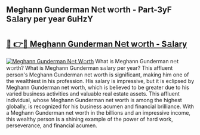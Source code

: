 ## Meghann Gunderman N𝚎t w𝚘rth - Part-3yF S𝚊lary per year 6uHzY

# <h2><a href="http://gc04by.nevu.top/?p=Meghann+Gunderman">🔗 👉🔴 Meghann Gunderman N𝚎t w𝚘rth - S𝚊lary</a></h2>

[![Meghann Gunderman N𝚎t W𝚘rth](https://i.imgur.com/Oavwk0R.jpeg)](http://gc04by.nevu.top/?p=Meghann+Gunderman)
What is Meghann Gunderman n𝚎t w𝚘rth? What is Meghann Gunderman s𝚊lary per year?
This affluent person's Meghann Gunderman net worth is significant, making him one of the wealthiest in his profession. His salary is impressive, but it is eclipsed by Meghann Gunderman net worth, which is believed to be greater due to his varied business activities and valuable real estate assets. This affluent individual, whose Meghann Gunderman net worth is among the highest globally, is recognized for his business acumen and financial brilliance. With a Meghann Gunderman net worth in the billions and an impressive income, this wealthy person is a shining example of the power of hard work, perseverance, and financial acumen.
